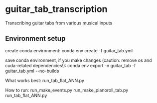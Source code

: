 # guitar_tab_transcription
Transcribing guitar tabs from various musical inputs

## Environment setup
create conda environment:
conda env create -f guitar_tab.yml

save conda environment, if you make changes (caution: remove os and cuda-related dependencies!):
conda env export -n guitar_tab -f guitar_tab.yml --no-builds

What works best:
run_tab_flat_ANN.py

How to run:
run_make_events.py
run_make_pianoroll_tab.py
run_tab_flat_ANN.py
